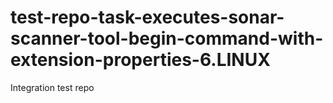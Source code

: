 # test-repo-task-executes-sonar-scanner-tool-begin-command-with-extension-properties-6.LINUX
Integration test repo
